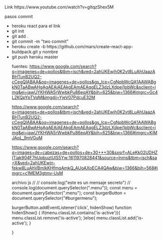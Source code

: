  <p>Link https://www.youtube.com/watch?v=gItqzShex5M</p>
<p>pasos commit</p>
<ul>
    <li>heroku react para el link</li>
    <li>git init</li>
    <li>git add .</li>
    <li>git commit -m "two commit"</li>
    <li>heroku create -b https://github.com/mars/create-react-app-buildpack.git y nombre</li>
    <li>git push heroku master</li>

fuentes:
https://www.google.com/search?q=imagenes+de+pollos&tbm=isch&ved=2ahUKEwjh0K2vt8LuAhUaazABHTunB2UQ2-cCegQIABAA&oq=imagenes+de+pollos&gs_lcp=CgNpbWcQA1AAWABgkN0TaABwAHgAgAEAiAEAkgEAmAEAqgELZ3dzLXdpei1pbWc&sclient=img&ei=jawUYKHWA5rWwbkPu86eqAY&bih=625&biw=1366#imgrc=Gc4L2KQpYpTVqM&imgdii=YjeV07PdcuE32M

https://www.google.com/search?q=imagenes+de+pollos&tbm=isch&ved=2ahUKEwjh0K2vt8LuAhUaazABHTunB2UQ2-cCegQIABAA&oq=imagenes+de+pollos&gs_lcp=CgNpbWcQA1AAWABgkN0TaABwAHgAgAEAiAEAkgEAmAEAqgELZ3dzLXdpei1pbWc&sclient=img&ei=jawUYKHWA5rWwbkPu86eqAY&bih=625&biw=1366#imgrc=KiMJApL_9mVGuM

https://www.google.com/search?q=images+de+cabezas+de+pollos+de+30+*+30&sxsrf=ALeKk02UDHZITiak904F7hUpbuztUlS5Yw:1611970828441&source=lnms&tbm=isch&sa=X&ved=2ahUKEwin-fekw8LuAhVBmlkKHfmqAmkQ_AUoAXoECA4QAw&biw=1366&bih=568#imgrc=c1MEM3gtmv-UsM






archivo js
// // console.log("este es un mensaje secreto") 
// console.log(document.querySelector(".menu"));
const menu = document.querySelector(".menu");
const burgerButton = document.querySelector("#burgermenu");

burgerButton.addEventListener('click', hidenShow)
function hidenShow() {
  if(menu.classList.contains('is-active')){
    menu.classList.remove('is-active');
  }else{
    menu.classList.add('is-active');
  }
  
}


